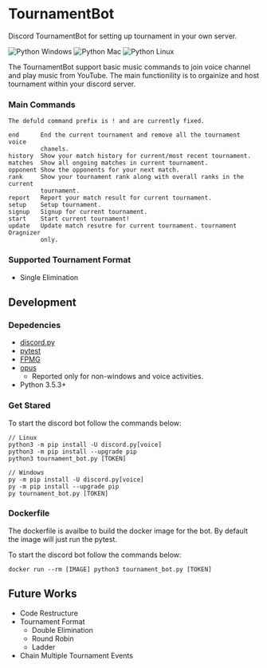 # TournamentBot
Discord TournamentBot for setting up tournament in your own server.

![Python Windows](https://github.com/wltu/TournamentBot/workflows/Python%20Windows/badge.svg)
![Python Mac](https://github.com/wltu/TournamentBot/workflows/Python%20Mac/badge.svg)
![Python Linux](https://github.com/wltu/TournamentBot/workflows/Python%20Linux/badge.svg)


The TournamentBot support basic music commands to join voice channel and play music from YouTube. The main functionility is to orgainize and host tournament within your discord server.

### Main Commands
```
The defuld command prefix is ! and are currently fixed.

end      End the current tournament and remove all the tournament voice 
         chanels.
history  Show your match history for current/most recent tournament.
matches  Show all ongoing matches in current tournament.
opponent Show the opponents for your next match. 
rank     Show your tournament rank along with overall ranks in the current
         tournament.
report   Report your match result for current tournament.
setup    Setup tournament.
signup   Signup for current tournament.
start    Start current tournament!
update   Update match resutre for current tournament. tournament Oragnizer 
         only.
```

### Supported Tournament Format
 - Single Elimination

## Development
### Depedencies
 - [discord.py](https://github.com/Rapptz/discord.py)
 - [pytest](https://docs.pytest.org/en/stable/)
 - [FPMG](https://www.ffmpeg.org/)
 - [opus](https://opus-codec.org/)
    - Reported only for non-windows and voice activities.
 - Python 3.5.3+

### Get Stared
To start the discord bot follow the commands below:
```
// Linux
python3 -m pip install -U discord.py[voice]
python3 -m pip install --upgrade pip
python3 tournament_bot.py [TOKEN]

// Windows
py -m pip install -U discord.py[voice]
py -m pip install --upgrade pip
py tournament_bot.py [TOKEN]
```

### Dockerfile
The dockerfile is availbe to build the docker image for the bot. By default the image will just run the pytest.

To start the discord bot follow the commands below:
```
docker run --rm [IMAGE] python3 tournament_bot.py [TOKEN]
```

## Future Works
 - Code Restructure
 - Tournament Format
    - Double Elimination
    - Round Robin
    - Ladder
 - Chain Multiple Tournament Events
 